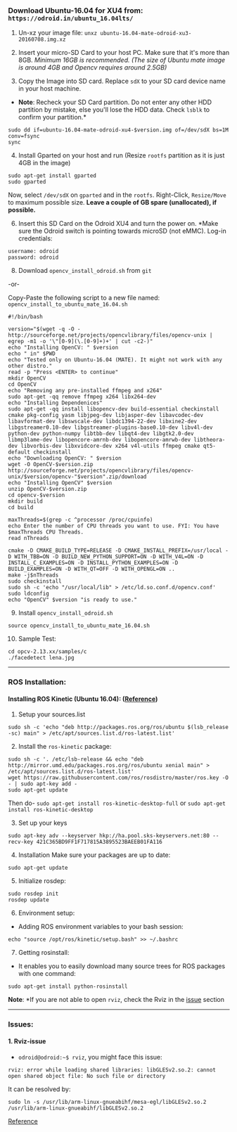 ### Download Ubuntu-16.04 for XU4 from: `https://odroid.in/ubuntu_16.04lts/`

1. Un-xz your image file: 
`unxz ubuntu-16.04-mate-odroid-xu3-20160708.img.xz`

2. Insert your micro-SD Card to your host PC. Make sure that it's more than 8GB. *Minimum 16GB is recommended.*
*(The size of Ubuntu mate image is around 4GB and Opencv requires around 2.5GB)*

3. Copy the Image into SD card. 
Replace `sdX` to your SD card device name in your host machine.
* **Note**: Recheck your SD Card partition. Do not enter any other HDD partition by mistake, else you'll lose the HDD data. Check `lsblk` to confirm your partition.*
```
sudo dd if=ubuntu-16.04-mate-odroid-xu4-$version.img of=/dev/sdX bs=1M conv=fsync
sync
```

4. Install Gparted on your host and run
(Resize `rootfs` partition as it is just 4GB in the image)
```
sudo apt-get install gparted
sudo gparted
```
Now, select `/dev/sdX` on `gparted` and in the `rootfs`. Right-Click, `Resize/Move` to maximum possible size. **Leave a couple of GB spare (unallocated), if possible.**

6. Insert this SD Card on the Odroid XU4 and turn the power on.
*Make sure the Odroid switch is pointing towards microSD (not eMMC). 
Log-in credentials:

```
username: odroid
password: odroid
```

8. Download `opencv_install_odroid.sh` from `git`

-or-

Copy-Paste the following script to a new file named: `opencv_install_to_ubuntu_mate_16.04.sh`
```
#!/bin/bash

version="$(wget -q -O - http://sourceforge.net/projects/opencvlibrary/files/opencv-unix | egrep -m1 -o '\"[0-9](\.[0-9]+)+' | cut -c2-)"
echo "Installing OpenCV: " $version
echo " in" $PWD
echo "Tested only on Ubuntu-16.04 (MATE). It might not work with any other distro."
read -p "Press <ENTER> to continue"
mkdir OpenCV
cd OpenCV
echo "Removing any pre-installed ffmpeg and x264"
sudo apt-get -qq remove ffmpeg x264 libx264-dev
echo "Installing Dependenices"
sudo apt-get -qq install libopencv-dev build-essential checkinstall cmake pkg-config yasm libjpeg-dev libjasper-dev libavcodec-dev libavformat-dev libswscale-dev libdc1394-22-dev libxine2-dev libgstreamer0.10-dev libgstreamer-plugins-base0.10-dev libv4l-dev python-dev python-numpy libtbb-dev libqt4-dev libgtk2.0-dev libmp3lame-dev libopencore-amrnb-dev libopencore-amrwb-dev libtheora-dev libvorbis-dev libxvidcore-dev x264 v4l-utils ffmpeg cmake qt5-default checkinstall
echo "Downloading OpenCV: " $version
wget -O OpenCV-$version.zip http://sourceforge.net/projects/opencvlibrary/files/opencv-unix/$version/opencv-"$version".zip/download
echo "Installing OpenCV" $version
unzip OpenCV-$version.zip
cd opencv-$version
mkdir build
cd build

maxThreads=$(grep -c ^processor /proc/cpuinfo)
echo Enter the number of CPU threads you want to use. FYI: You have $maxThreads CPU Threads.
read nThreads

cmake -D CMAKE_BUILD_TYPE=RELEASE -D CMAKE_INSTALL_PREFIX=/usr/local -D WITH_TBB=ON -D BUILD_NEW_PYTHON_SUPPORT=ON -D WITH_V4L=ON -D INSTALL_C_EXAMPLES=ON -D INSTALL_PYTHON_EXAMPLES=ON -D BUILD_EXAMPLES=ON -D WITH_QT=OFF -D WITH_OPENGL=ON ..
make -j$nThreads
sudo checkinstall
sudo sh -c 'echo "/usr/local/lib" > /etc/ld.so.conf.d/opencv.conf'
sudo ldconfig
echo "OpenCV" $version "is ready to use."
```

9. Install `opencv_install_odroid.sh`

```
source opencv_install_to_ubuntu_mate_16.04.sh
```

10. Sample Test:
```
cd opcv-2.13.xx/samples/c
./facedetect lena.jpg
```
***
### ROS Installation:
#### Installing ROS Kinetic (Ubuntu 16.04): ([Reference](http://wiki.ros.org/kinectic/Installation/Ubuntu))
1. Setup your sources.list 
```
sudo sh -c 'echo "deb http://packages.ros.org/ros/ubuntu $(lsb_release -sc) main" > /etc/apt/sources.list.d/ros-latest.list'
```

2. Install the `ros-kinetic` package:
```
sudo sh -c '. /etc/lsb-release && echo "deb http://mirror.umd.edu/packages.ros.org/ros/ubuntu xenial main" > /etc/apt/sources.list.d/ros-latest.list' 
wget https://raw.githubusercontent.com/ros/rosdistro/master/ros.key -O - | sudo apt-key add - 
sudo apt-get update 
```
Then do- 
```sudo apt-get install ros-kinetic-desktop-full```
or 
```sudo apt-get install ros-kinetic-desktop```

3. Set up your keys
```
sudo apt-key adv --keyserver hkp://ha.pool.sks-keyservers.net:80 --recv-key 421C365BD9FF1F717815A3895523BAEEB01FA116
```

4. Installation
Make sure your packages are up to date:
```
sudo apt-get update
```

5. Initialize rosdep:
```
sudo rosdep init
rosdep update
```

6. Environment setup:
- Adding ROS environment variables to your bash session:
```
echo "source /opt/ros/kinetic/setup.bash" >> ~/.bashrc
```
7. Getting rosinstall:
- It enables you to easily download many source trees for ROS packages with one command:
```
sudo apt-get install python-rosinstall
```

**Note**: *If you are not able to open `rviz`, check the Rviz in the [issue](#rviz-issue) section

***

### Issues:
#### 1. Rviz-issue
- `odroid@odroid:~$ rviz`, you might face this issue:
```
rviz: error while loading shared libraries: libGLESv2.so.2: cannot open shared object file: No such file or directory
```
It can be resolved by:
```
sudo ln -s /usr/lib/arm-linux-gnueabihf/mesa-egl/libGLESv2.so.2 /usr/lib/arm-linux-gnueabihf/libGLESv2.so.2
```
[Reference](http://indilib.org/forum/general/2402-solved-problem-with-libglesv2-so-2-on-odroid-xu4.html)

